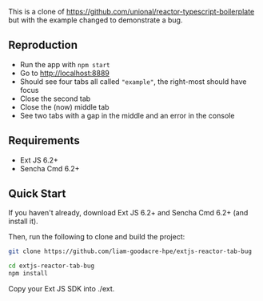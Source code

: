 This is a clone of https://github.com/unional/reactor-typescript-boilerplate but with the example changed to demonstrate a bug.

## Reproduction

* Run the app with `npm start`
* Go to [http://localhost:8889](http://localhost:8889)
* Should see four tabs all called `"example"`, the right-most should have focus
* Close the second tab
* Close the (now) middle tab
* See two tabs with a gap in the middle and an error in the console


## Requirements

* Ext JS 6.2+
* Sencha Cmd 6.2+


## Quick Start

If you haven't already, download Ext JS 6.2+ and Sencha Cmd 6.2+ (and install it).

Then, run the following to clone and build the project:

```sh
git clone https://github.com/liam-goodacre-hpe/extjs-reactor-tab-bug

cd extjs-reactor-tab-bug
npm install
```

Copy your Ext JS SDK into ./ext.

